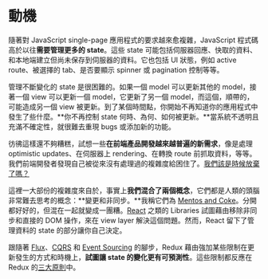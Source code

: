 # 動機

隨著對 JavaScript single-page 應用程式的要求越來愈複雜，JavaScript 程式碼高於以往**需要管理更多的 state**。這些 state 可能包括伺服器回應、快取的資料、和本地端建立但尚未保存到伺服器的資料。它也包括 UI 狀態，例如 active route、被選擇的 tab、是否要顯示 spinner 或 pagination 控制等等。

管理不斷變化的 state 是很困難的。如果一個 model 可以更新其他的 model，接著一個 view 可以更新一個 model，它更新了另一個 model，而這個，順帶的，可能造成另一個 view 被更新。到了某個時間點，你開始不再知道你的應用程式中發生了些什麼。**你不再控制 state 何時、為何、如何被更新。**當系統不透明且充滿不確定性，就很難去重現 bugs 或添加新的功能。

彷彿這樣還不夠糟糕，試想一些**在前端產品開發越來越普遍的新需求**，像是處理 optimistic updates、在伺服器上 rendering、在轉換 route 前抓取資料，等等。我們前端開發者發現自己被從來沒有處理過的複雜度給困住了。[我們該是時候放棄了嗎？](http://www.quirksmode.org/blog/archives/2015/07/stop_pushing_th.html)

這裡一大部份的複雜度來自於，事實上**我們混合了兩個概念**，它們都是人類的頭腦非常難去思考的概念：**變更和非同步。**我稱它們為 [Mentos and Coke](https://en.wikipedia.org/wiki/Diet_Coke_and_Mentos_eruption)。分開都好好的，但混在一起就變成一團糟。[React](http://facebook.github.io/react) 之類的 Libraries 試圖藉由移除非同步和直接的 DOM 操作，來在 view layer 解決這個問題。然而，React 留下了管理資料的 state 的部分讓你自己決定。

跟隨著 [Flux](http://facebook.github.io/flux)、[CQRS](http://martinfowler.com/bliki/CQRS.html) 和 [Event Sourcing](http://martinfowler.com/eaaDev/EventSourcing.html) 的腳步，Redux 藉由強加某些限制在更新發生的方式和時機上，**試圖讓 state 的變化更有可預測性**。這些限制都反應在 Redux 的[三大原則](ThreePrinciples.md)中。
